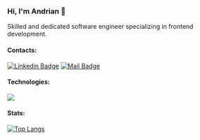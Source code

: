 ### Hi, I'm Andrian :wave:

Skilled and dedicated software engineer specializing in frontend development. 

#### Contacts:

[![Linkedin Badge](https://img.shields.io/badge/-Andrian_Smetaniuk-0e76a8?style=flat&labelColor=0e76a8&logo=linkedin&logoColor=white)](https://www.linkedin.com/in/maksym-rudnyi/](https://www.linkedin.com/in/andrian-smetaniuk-303239277/)) 
[![Mail Badge](https://img.shields.io/badge/-Andrian_Smetaniuk-c0392b?style=flat&labelColor=c0392b&logo=gmail&logoColor=white)]([mailto:rudik.programer@gmail.com](https://www.linkedin.com/in/andrian-smetaniuk-303239277))

#### Technologies:
<div>
  <a href="https://skillicons.dev">
    <img src="https://skillicons.dev/icons?i=javascript,typescript,react,redux,next,materialui,html,css,scss,git,firebase" />
  </a>
</div>

#### Stats:
  
  <a href="#">![Top Langs](https://github-readme-stats.vercel.app/api/top-langs/?username=Andrian2701&layout=compact&theme=blueberry&count_private=true&hide_border=true)</a>


